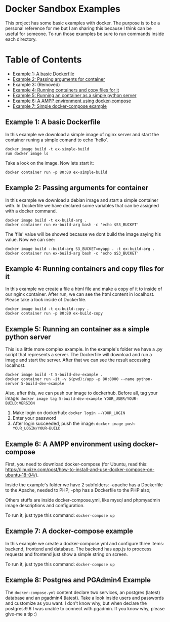 # Docker Sandbox Examples
This project has some basic examples with docker. The purpose is to be a personal reference for me but I am sharing this because I think can be useful for someone. To run those examples be sure to run commands inside each directory.

# Table of Contents
- [Example 1: A basic Dockerfile](#1-build-first-example)
- [Example 2: Passing arguments for container](#2-build-with-arg-example)
- Example 3: (Removed)
- [Example 4: Running containers and copy files for it](#4-build-with-copy-example)
- [Example 5: Running an container as a simple python server](#5-build-dev-example)
- [Example 6: A AMPP environment using docker-compose](#x-ampp-environment-docker-compose)
- [Example 7: Simple docker-compose example](#7-docker-compose-example)

## <a name="1-build-first-example">Example 1: A basic Dockerfile</a>
In this example we download a simple image of nginx server and start the container runing a simple comand to echo 'hello'.

```
docker image build -t ex-simple-build
run docker image ls
```
Take a look on the image. Now lets start it:
```
docker container run -p 80:80 ex-simple-build
```

## <a name="2-build-with-arg-example">Example 2: Passing arguments for container</a>
In this example we download a debian image and start a simple container with. In Dockerfile we have declared some variables that can be assigned with a docker command.

```
docker image build -t ex-build-arg .
docker container run ex-build-arg bash -c 'echo $S3_BUCKET'
```
The 'file' value will be showed because we dont build the image saying his value. Now we can see:
```
docker image build --build-arg S3_BUCKET=myapp . -t ex-build-arg .
docker container run ex-build-arg bash -c 'echo $S3_BUCKET'
```

## <a name="4-build-with-copy-example">Example 4: Running containers and copy files for it</a>
In this example we create a file a html file and make a copy of it to inside of our nginx container. After run, we can see the html content in localhost. Please take a look inside of Dockerfile.

```
docker image build -t ex-build-copy .
docker container run -p 80:80 ex-build-copy
```

## <a name="5-build-dev-example">Example 5: Running an container as a simple python server</a>
This is a little more complex example. In the example's folder we have a .py script that represents a server. The Dockerfile will download and run a image and start the server. After that we can see the result accessing localhost.

```
docker image build -t 5-build-dev-example .
docker container run -it -v $(pwd):/app -p 80:8000 --name python-server 5-build-dev-example
```

Also, after this, we can push our image to dockerhub.
Before all, tag your image:
```docker image tag 5-build-dev-example YOUR_USER/YOUR-BUILD:VERSION```

1) Make login on dockerhub:
```docker login --YOUR_LOGIN```
2) Enter your password
3) After login succeeded, push the image:
```docker image push YOUR_LOGIN/YOUR-BUILD```

## <a name="x-ampp-environment-docker-compose">Example 6: A AMPP environment using docker-compose</a>

First, you need to download docker-compose (for Ubuntu, read this: https://linuxize.com/post/how-to-install-and-use-docker-compose-on-ubuntu-18-04/).

Inside the example's folder we have 2 subfolders:
-apache has a Dockerfile to the Apache, needed to PHP;
-php has a Dockerfile to the PHP also;

Others stuffs are inside docker-compose.yml, like mysql and phpmyadmin image descriptions and configuration. 

To run it, just type this command:
```docker-compose up```

## <a name="7-docker-compose-example">Example 7: A docker-compose example</a>
In this example we create a docker-compose.yml and configure three items: backend, frontend and database. The backend has app.js to proccess requests and frontend just show a simple string on screen.

To run it, just type this command:
```docker-compose up``` 

## <a name="8-docker-compose-postgres-example">Example 8: Postgres and PGAdmin4 Example</a>
The `docker-compose.yml` content declare two services, an postgres (latest) database and an pgadmin4 (latest). Take a look inside users and passwords and customize as you want. I don't know why, but when declare the postgres:9.6 I was unable to connect with pgadmin. If you know why, please give-me a tip :)